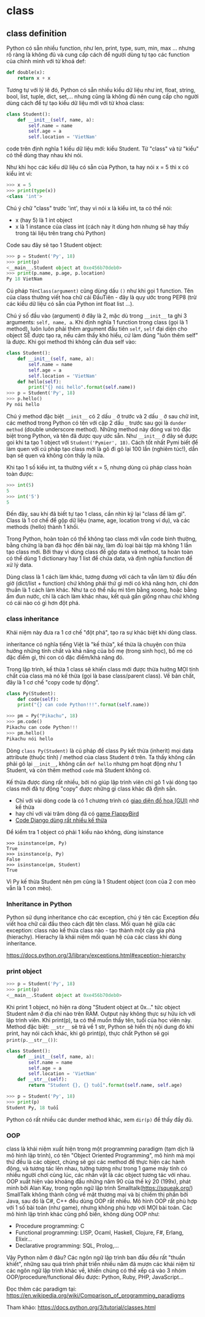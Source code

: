# class

## class definition
Python có sẵn nhiều function, như len, print, type, sum, min, max ... nhưng
rõ ràng là không đủ và cung cấp cách để người dùng tự tạo các function của chính mình
với từ khoá def:

```python
def double(x):
    return x + x
```

Tương tự với lý lẽ đó, Python có sẵn nhiều kiểu dữ liệu như int, float, string, bool,
list, tuple, dict, set,... nhưng cũng là không đủ nên cung cấp cho người dùng cách để
tự tạo kiểu dữ liệu mới với từ khoá class:

```python
class Student():
    def __init__(self, name, a):
        self.name = name
        self.age = a
        self.location = 'VietNam'
```


code trên định nghĩa 1 kiểu dữ liệu mới: kiểu Student.
Từ "class" và từ "kiểu" có thể dùng thay nhau khi nói.

Như khi học các kiểu dữ liệu có sẵn của Python, ta hay nói x = 5
thì x có kiểu int vì:

```python
>>> x = 5
>>> print(type(x))
<class 'int'>
```

Chú ý chữ "class" trước 'int', thay vì nói x là kiểu int, ta có thể nói:
- x (hay 5) là 1 int object
- x là 1 instance của class int (cách này ít dùng hơn nhưng sẽ hay thấy trong tài liệu trên trang chủ Python)

Code sau đây sẽ tạo 1 Student object:

```python
>>> p = Student('Py', 18)
>>> print(p)
<__main__.Student object at 0xe456b70deb0>
>>> print(p.name, p.age, p.location)
Py 18 VietNam
```

Cú pháp `TênClass(argument)` cũng dùng dấu `()` như khi gọi 1 function.
Tên của class thường viết hoa chữ cái ĐầuTiên - đây là quy ước trong PEP8
 (trừ các kiểu dữ liệu có sẵn của Python int float list ...).

Chú ý số đầu vào (argument) ở đây là 2, mặc dù trong `__init__` ta ghi 3 arguments:
`self, name, a`. Khi định nghĩa 1 function trong class (gọi là 1 method),
luôn luôn phải thêm argument đầu tiên `self`,
`self` đại diện cho object SẼ được tạo ra, nếu cảm thấy khó hiểu, cứ làm đúng
"luôn thêm self" là được. Khi gọi method thì không cần đưa self vào:

```python
class Student():
    def __init__(self, name, a):
        self.name = name
        self.age = a
        self.location = 'VietNam'
    def hello(self):
        print("{} nói hello".format(self.name))
>>> p = Student('Py', 18)
>>> p.hello()
Py nói hello
```

Chú ý method đặc biệt `__init__` có 2 dấu `_` ở trước và 2 dấu `_` ở sau chữ init,
các method trong Python có tên với cặp 2 dấu `_` trước sau gọi là `dunder method`
(double underscore method). Những method này đóng vai trò đặc biệt trong Python,
và tên đã được quy ước sẵn. Như `__init__` ở đây sẽ được goi khi ta tạo 1 object
với `Student('Pymier', 18)`.
Cách tốt nhất Pymi biết để làm quen với cú pháp tạo class mới là
gõ đi gõ lại 100 lần (nghiêm túc!),
dần bạn sẽ quen và không còn thấy lạ nữa.


Khi tạo 1 số kiểu int, ta thường viết x = 5, nhưng dùng cú pháp class hoàn toàn được:

```python
>>> int(5)
5
>>> int('5')
5
```

Đến đây, sau khi đã biết tự tạo 1 class, cần nhìn kỹ lại "class để làm gì".
Class là 1 cơ chế để gộp dữ liệu (name, age, location trong ví dụ), và các
methods (hello) thành 1 khối.

Trong Python, hoàn toàn có thể không tạo class mới vẫn code bình thường,
bằng chứng là bạn đã học đến bài này, làm đủ loại bài tập mà không 1 lần
tạo class mới. Bởi thay vì dùng class để gộp data và method, ta hoàn toàn
có thể dùng 1 dictionary hay 1 list để chứa data, và định nghĩa function để
xử lý data.

Dùng class là 1 cách làm khác, tương đương với cách ta vẫn làm từ đầu đến
giờ (dict/list + function) chứ không phải thứ gì mới có khả năng hơn, chỉ đơn
thuần là 1 cách làm khác. Như ta có thể nấu mì tôm bằng xoong, hoặc bằng
ấm đun nước, chỉ là cách làm khác nhau, kết quả gần giống nhau chứ không
có cái nào có gì hơn đột phá.

### class inheritance
Khái niệm này đưa ra 1 cơ chế "đột phá", tạo ra sự khác biệt khi dùng class.

inheritance có nghĩa tiếng Việt là "kế thừa", kế thừa là chuyện con
thừa hưởng những tính chất và khả năng của bố mẹ (trong sinh học), bố mẹ
có đặc điểm gì, thì con có đặc điểm/khả năng đó.

Trong lập trình, kế thừa 1 class sẽ khiến class mới được thừa hưởng MỌI
tính chất của class mà nó kế thừa (gọi là base class/parent class).
Về bản chất, đây là 1 cơ chế "copy code tự động".

```python
class Py(Student):
    def code(self):
    print("{} can code Python!!!".format(self.name))
```

```python
>>> pm = Py("Pikachu", 18)
>>> pm.code()
Pikachu can code Python!!!
>>> pm.hello()
Pikachu nói hello
```

Dòng `class Py(Student)` là cú pháp để class Py kết thừa (inherit) mọi data attribute (thuộc tính) / method
của class Student ở trên. Ta thấy không cần phải gõ lại `__init__`, không cần `def hello` nhưng
pm hoạt động như 1 Student, và còn thêm method `code` mà Student không có.

Kế thừa được dùng rất nhiều, bởi nó giúp lập trình viên chỉ gõ 1 vài dòng tạo class mới đã
tự động "copy" được những gì class khác đã định sẵn.
- Chỉ với vài dòng code là có 1 chương trình có [giao diện đồ hoạ (GUI)](https://pp.pymi.vn/article/gui/)
nhờ kế thừa
- hay chỉ với vài trăm dòng đã có [game FlappyBird](https://github.com/TimoWilken/flappy-bird-pygame/blob/master/flappybird.py#L20)
- [Code Django dùng rất nhiều kế thừa](https://docs.djangoproject.com/en/3.1/intro/tutorial02/)

Để kiểm tra 1 object có phải 1 kiểu nào không, dùng isinstance

```
>>> isinstance(pm, Py)
True
>>> isinstance(p, Py)
False
>>> isinstance(pm, Student)
True
```

Vì Py kế thừa Student nên pm cũng là 1 Student object (con của 2 con mèo vẫn là 1 con mèo).

### Inheritance in Python

Python sử dụng inheritance cho các exception, chú ý tên các Exception đều
viết hoa chữ cái đầu theo cách đặt tên class. Mối quan hệ giữa các exception:
class nào kế thừa class nào - tạo thành một cây gia phả (hierachy). Hierachy là
khái niệm mối quan hệ của các class khi dùng inheritance.

https://docs.python.org/3/library/exceptions.html#exception-hierarchy


### print object

```python
>>> p = Student('Py', 18)
>>> print(p)
<__main__.Student object at 0xe456b70deb0>
```

Khi print 1 object, nó hiện ra dòng "Student object at 0x..." tức object Student nằm ở
địa chỉ nào trên RAM. Output này không thực sự hữu ích với lập trình viên. Khi print(p),
ta có thể muốn thấy tên, tuổi của học viên này. Method đặc biệt: `__str__` sẽ trả
về 1 str, Python sẽ hiển thị nội dung đó khi print, hay nói cách khác, khi gõ print(p),
thực chất Python sẽ gọi `print(p.__str__())`:

```python
class Student():
    def __init__(self, name, a):
        self.name = name
        self.age = a
        self.location = 'VietNam'
    def __str__(self):
        return "Student {}, {} tuổi".format(self.name, self.age)
```

```python
>>> p = Student('Py', 18)
>>> print(p)
Student Py, 18 tuổi
```

Python có rất nhiều các dunder method khác, xem `dir(p)` để thấy đầy đủ.

### OOP

class là khái niệm xuất hiện trong một programming paradigm (tạm dịch là mô hình lập trình),
có tên "Object Oriented Programming", mô hình mà mọi thứ đều là các object, chúng sẽ
gọi các method để thực hiện các hành động, và tương tác lên nhau, tưởng tượng như
trong 1 game máy tính có nhiều người chơi cùng lúc, các nhân vật là các object tương tác với nhau.
OOP xuất hiện vào khoảng đầu những năm 90 của thế kỷ 20 (199x), phát minh bởi Alan Kay, trong
ngôn ngữ lập trình Smalltalk(https://squeak.org/) SmallTalk không thành công về mặt thương mại và
bị chiếm thị phần bởi Java, sau đó là C#, C++ đều dùng OOP rất nhiều.
Mô hình OOP rất phù hợp với 1 số bài toán (như game), nhưng không phù hợp với MỌI bài toán.
Các mô hình lập trình khác cũng phổ biến, không dùng OOP như:
- Procedure programming: C
- Functional programming: LISP, Ocaml, Haskell, Clojure, F#, Erlang, Elixir...
- Declarative programming: SQL, Prolog,...

Vậy Python nằm ở đâu? Các ngôn ngữ lập trình ban đầu đều rất "thuần khiết",
những sau quá trình phát triển nhiều năm đã mượn các khái niệm từ các
ngôn ngữ lập trình khác về, khiến chúng có thể xếp cả vào 3 nhóm OOP/procedure/functional
đều được: Python, Ruby, PHP, JavaScript...

Đọc thêm các paradigm tại:
https://en.wikipedia.org/wiki/Comparison_of_programming_paradigms


Tham khảo: https://docs.python.org/3/tutorial/classes.html
